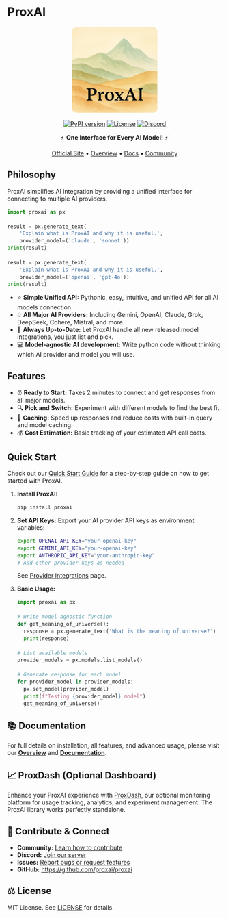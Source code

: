 # ProxAI

<div align="center">

<a href="https://proxai.co">
<img src="assets/proxai.png" alt="ProxAI Logo" width="200" style="border-radius: 10px;"/>
</a>

[![PyPI version](https://img.shields.io/badge/pip-v0.2.0-blue.svg)](https://pypi.org/project/proxai/)
[![License](https://img.shields.io/badge/license-MIT-green.svg)](https://github.com/proxai/proxai/blob/main/LICENSE)
[![Discord](https://img.shields.io/discord/1371968537446318191?color=7289DA&label=Discord&logo=discord&logoColor=white)](https://discord.gg/Hxg6tPpX)

⚡️ **One Interface for Every AI Model!** ⚡️

[Official Site](https://proxai.co/) •
[Overview](https://www.proxai.co/overview) •
[Docs](https://proxai.co/proxai-docs) •
[Community](https://www.proxai.co/resources/community)

</div>

## Philosophy

ProxAI simplifies AI integration by providing a unified interface for connecting to multiple AI providers.

```python
import proxai as px

result = px.generate_text(
    'Explain what is ProxAI and why it is useful.',
    provider_model=('claude', 'sonnet'))
print(result)

result = px.generate_text(
    'Explain what is ProxAI and why it is useful.',
    provider_model=('openai', 'gpt-4o'))
print(result)
```
* ⭐️ **Simple Unified API:** Pythonic, easy, intuitive, and unified API for all AI models connection.
* 💡 **All Major AI Providers:** Including Gemini, OpenAI, Claude, Grok, DeepSeek, Cohere, Mistral, and more.
* 🚀 **Always Up-to-Date:** Let ProxAI handle all new released model integrations, you just list and pick.
* 💻 **Model-agnostic AI development:** Write python code without thinking which AI provider and model you will use.


## Features

* ⏰ **Ready to Start:** Takes 2 minutes to connect and get responses from all major models.
* 🔍 **Pick and Switch:** Experiment with different models to find the best fit.
* 💾 **Caching:** Speed up responses and reduce costs with built-in query and model caching.
* 💰 **Cost Estimation:** Basic tracking of your estimated API call costs.

## Quick Start

Check out our [Quick Start Guide](https://www.proxai.co/proxai-docs/) for a step-by-step guide on how to get started with ProxAI.

1.  **Install ProxAI:**
    ```bash
    pip install proxai
    ```

2.  **Set API Keys:**
    Export your AI provider API keys as environment variables:
    ```bash
    export OPENAI_API_KEY="your-openai-key"
    export GEMINI_API_KEY="your-openai-key"
    export ANTHROPIC_API_KEY="your-anthropic-key"
    # Add other provider keys as needed
    ```
    See [Provider Integrations](https://www.proxai.co/proxai-docs/provider-integrations) page.

3.  **Basic Usage:**
    ```python
    import proxai as px

    # Write model agnostic function
    def get_meaning_of_universe():
      response = px.generate_text('What is the meaning of universe?')
      print(response)

    # List available models
    provider_models = px.models.list_models()

    # Generate response for each model
    for provider_model in provider_models:
      px.set_model(provider_model)
      print(f"Testing {provider_model} model")
      get_meaning_of_universe()
    ```

## 📚 Documentation

For full details on installation, all features, and advanced usage, please visit our **[Overview](https://www.proxai.co/overview)** and **[Documentation](https://www.proxai.co/proxai-docs)**.

## 📈 ProxDash (Optional Dashboard)

Enhance your ProxAI experience with [ProxDash](https://www.proxai.co/pricing), our optional monitoring platform for usage tracking, analytics, and experiment management. The ProxAI library works perfectly standalone.

## 🤝 Contribute & Connect

* **Community:** [Learn how to contribute](https://www.proxai.co/resources/community)
* **Discord:** [Join our server](https://discord.gg/Hxg6tPpX)
* **Issues:** [Report bugs or request features](https://github.com/proxai/proxai/issues)
* **GitHub:** <https://github.com/proxai/proxai>

## ⚖️ License

MIT License. See [LICENSE](https://github.com/proxai/proxai/LICENSE) for details.
